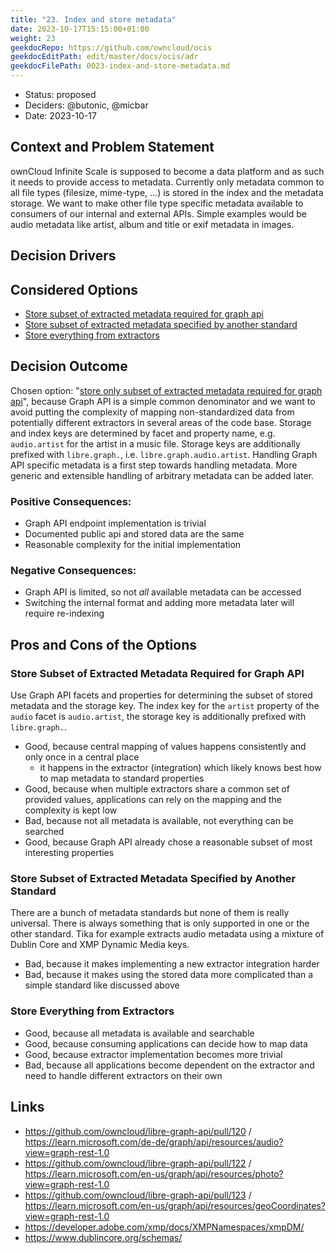 ```yaml
---
title: "23. Index and store metadata"
date: 2023-10-17T15:15:00+01:00
weight: 23
geekdocRepo: https://github.com/owncloud/ocis
geekdocEditPath: edit/master/docs/ocis/adr
geekdocFilePath: 0023-index-and-store-metadata.md
---
```



* Status: proposed
* Deciders: @butonic, @micbar
* Date: 2023-10-17

## Context and Problem Statement

ownCloud Infinite Scale is supposed to become a data platform and as such it needs to provide access to metadata.
Currently only metadata common to all file types (filesize, mime-type, ...) is stored in the index and the metadata storage.
We want to make other file type specific metadata available to consumers of our internal and external APIs.
Simple examples would be audio metadata like artist, album and title or exif metadata in images.

## Decision Drivers <!-- optional -->

## Considered Options

* [Store subset of extracted metadata required for graph api](#store-subset-of-extracted-metadata-required-for-graph-api)
* [Store subset of extracted metadata specified by another standard](#store-subset-of-extracted-metadata-specified-by-another-standard)
* [Store everything from extractors](#store-everything-from-extractors)

## Decision Outcome

Chosen option: "[store only subset of extracted metadata required for graph api](#store-subset-of-extracted-metadata-required-for-graph-api)", because Graph API is a simple common denominator and we want to avoid putting the complexity of mapping non-standardized data from potentially different extractors in several areas of the code base. Storage and index keys are determined by facet and property name, e.g. `audio.artist` for the artist in a music file. Storage keys are additionally prefixed with `libre.graph.`, i.e. `libre.graph.audio.artist`.
Handling Graph API specific metadata is a first step towards handling metadata. More generic and extensible handling of arbitrary metadata can be added later.

### Positive Consequences:

* Graph API endpoint implementation is trivial
* Documented public api and stored data are the same
* Reasonable complexity for the initial implementation

### Negative Consequences:

* Graph API is limited, so not *all* available metadata can be accessed
* Switching the internal format and adding more metadata later will require re-indexing

## Pros and Cons of the Options <!-- optional -->

### Store Subset of Extracted Metadata Required for Graph API

Use Graph API facets and properties for determining the subset of stored metadata and the storage key.
The index key for the `artist` property of the `audio` facet is `audio.artist`, the storage key is additionally prefixed with `libre.graph.`.

* Good, because central mapping of values happens consistently and only once in a central place
    - it happens in the extractor (integration) which likely knows best how to map metadata to standard properties
* Good, because when multiple extractors share a common set of provided values, applications can rely on the mapping and the complexity is kept low
* Bad, because not all metadata is available, not everything can be searched
* Good, because Graph API already chose a reasonable subset of most interesting properties

### Store Subset of Extracted Metadata Specified by Another Standard

There are a bunch of metadata standards but none of them is really universal. There is always something that is only supported in one or the other standard. Tika for example extracts audio metadata using a mixture of Dublin Core and XMP Dynamic Media keys.

- Bad, because it makes implementing a new extractor integration harder
- Bad, because it makes using the stored data more complicated than a simple standard like discussed above

### Store Everything from Extractors

- Good, because all metadata is available and searchable
- Good, because consuming applications can decide how to map data
- Good, because extractor implementation becomes more trivial
- Bad, because all applications become dependent on the extractor and need to handle different extractors on their own

## Links <!-- optional -->

* https://github.com/owncloud/libre-graph-api/pull/120 / https://learn.microsoft.com/de-de/graph/api/resources/audio?view=graph-rest-1.0
* https://github.com/owncloud/libre-graph-api/pull/122 / https://learn.microsoft.com/en-us/graph/api/resources/photo?view=graph-rest-1.0
* https://github.com/owncloud/libre-graph-api/pull/123 / https://learn.microsoft.com/en-us/graph/api/resources/geoCoordinates?view=graph-rest-1.0
* https://developer.adobe.com/xmp/docs/XMPNamespaces/xmpDM/
* https://www.dublincore.org/schemas/
